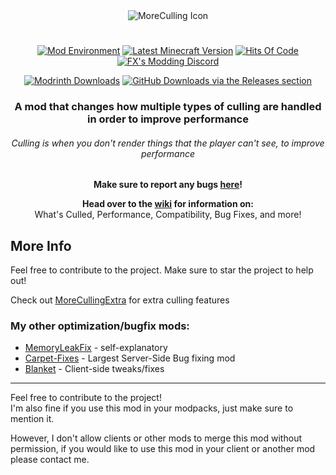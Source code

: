 <div align="center">

<img src="https://github.com/FxMorin/MoreCulling/blob/master/images/moreculling-banner.png?raw=true" alt="MoreCulling Icon"/>

# 

[![Mod Environment](https://img.shields.io/badge/Enviroment-Client-blue?style=round)](https://github.com/fxmorin/moreculling)
[![Latest Minecraft Version](https://img.shields.io/badge/Latest%20MC%20Support-1.21-green?style=round)](https://github.com/fxmorin/moreculling/releases)
[![Hits Of Code](https://hitsofcode.com/github/fxmorin/moreculling?branch=master)](https://github.com/fxmorin/moreculling)
[![FX's Modding Discord](https://img.shields.io/discord/636633673524969483?logo=discord)](https://discord.gg/SGFDrvA)

[![Modrinth Downloads](https://img.shields.io/modrinth/dt/moreculling?color=00AF5C&label=downloads&style=round&logo=modrinth)](https://modrinth.com/mod/moreculling)
[![GitHub Downloads via the Releases section](https://img.shields.io/github/downloads/fxmorin/moreculling/total?style=round&logo=github)](https://github.com/fxmorin/moreculling)

### A mod that changes how multiple types of culling are handled in order to improve performance  
###### Culling is when you don't render things that the player can't see, to improve performance

**Make sure to report any bugs [here](https://github.com/fxmorin/moreculling/issues)!**  

**Head over to the [wiki](https://github.com/fxmorin/MoreCulling/wiki) for information on:**  
What's Culled, Performance, Compatibility, Bug Fixes, and more!

</div>
  
## More Info    
Feel free to contribute to the project. Make sure to star the project to help out!  

Check out [MoreCullingExtra](https://github.com/fxmorin/MoreCullingExtra) for extra culling features 

### My other optimization/bugfix mods:  
* [MemoryLeakFix](https://github.com/fxmorin/memoryLeakFix) - self-explanatory
* [Carpet-Fixes](https://github.com/fxmorin/carpet-fixes) - Largest Server-Side Bug fixing mod  
* [Blanket](https://github.com/BlanketMC/blanket-client-tweaks) - Client-side tweaks/fixes  

---
   
Feel free to contribute to the project!  
I'm also fine if you use this mod in your modpacks, just make sure to mention it.  

However, I don't allow clients or other mods to merge this mod without permission, if you would like to use this mod in your client or another mod please contact me.
